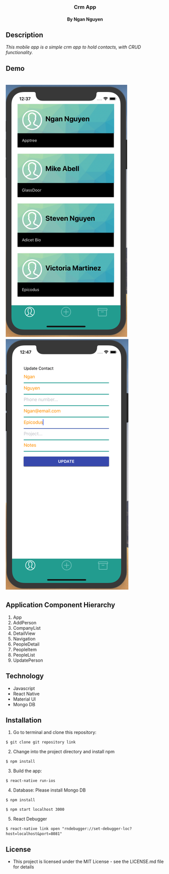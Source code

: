 <h3 align="center"> Crm App </h3>
<h4 align="center"> By Ngan Nguyen </h4>

## Description

_This mobile app is a simple crm app to hold contacts, with CRUD functionality._

## Demo

# ![tree](./src/images/Demo.png) ![tree](./src/images/Update.png)

## Application Component Hierarchy
1. App
2. AddPerson
3. CompanyList
4. DetailView
5. Navigation
6. PeopleDetail
7. PeopleItem
8. PeopleList
9. UpdatePerson

## Technology
* Javascript
* React Native
* Material UI
* Mongo DB

## Installation

1. Go to terminal and clone this repository:
```
$ git clone git repository link
```
2. Change into the project directory and install npm
```
$ npm install
```
3. Build the app:
```
$ react-native run-ios 
```
4.  Database: Please install Mongo DB
```
$ npm install 
```
```
$ npm start localhost 3000
```
5.  React Debugger
```
$ react-native link open "rndebugger://set-debugger-loc?host=localhost&port=8081"
```

## License
* This project is licensed under the MIT License - see the LICENSE.md file for details
